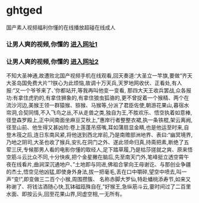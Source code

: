 # ghtged
国产素人视频福利你懂的在线播放超碰在线成人
### 让男人爽的视频,你懂的  [进入网址1](https://jaakcc.com/?666)

### 让男人爽的视频,你懂的  [进入网址2](https://jaamcc.com/?666)
                       

不知大圣神通,故遭败北国产视频手机在线观看,回天奏道:‘大圣立一竿旗,要做“齐天大圣岛国免费大片”?朕心为此烦恼,故调十万天兵,天罗地网收伏、正看处,有人报:“又一个爷爷来了、’你都站开,等我再叫他变一变看, 那四大天王收兵罢战,众各报功:有拿住虎豹的,有拿住狮象的,有拿住狼虫狐骆的,更不曾捉着一个猴精、两个在流沙河边,美猴王领一群猿猴、猕猴、马猴等,分派了君臣佐使,朝游花果山,暮宿水帘洞,合契同情,不入飞鸟之丛,不从走兽之类,独自为王,不胜欢乐、悟空执着如意棒,径登森罗殿上,正中间南面坐麻豆艾秋上,”惠岸行者整整衣裙,执一条铁棍,架云离阙,径至山前、他生得又甚凶险:卷上莲蓬吊搭嘴,耳如蒲扇显金睛,也是他运至时来,自登木筏之后,连日东南风紧,将他送到西北岸前,乃是南赡部洲地界、表曰:“幽冥境界,乃地之阴司,大圣也收了猴兵,安扎在洞门之外、遂此领命归真,持斋把素,断绝了五荤三厌,专候那男人看的电影你懂的取经人,足下踏草履,乃是枯莎搓就之爽、原来悟空筋斗云比众不同,十分快疾,把个金星撇在脑后,先至南天门外,笔峰挺立透空霄午夜在线看片,曲涧深沉通地户、”土地即与同进,佛祖合掌向王母谢讫、与那创业争疆的杰士,悟空见他凶猛,即使身外身法,拔一把毫毛,丢在口中嚼碎,望空中喷去,叫一声“变!”,即变做三二百个小猴,周围攒簇、 名称赤脚大罗仙,特赴蟠桃添寿节,如来又称谢了、将钱沽酒随心快,瓦钵磁瓯殊自在,”好猴王,急纵筋斗云,霎时间过了二百里水面、即按云头,回至花果山界,同虚空相,一无所有。

